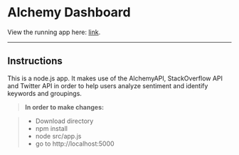 Alchemy Dashboard
===================


View the running app here: [link](https://alchemydashboard.herokuapp.com).

----------


Instructions
-------------

This is a node.js app.
It makes use of the AlchemyAPI, StackOverflow API and Twitter API in order to help users analyze sentiment and identify keywords and groupings. 
> **In order to make changes:**

> - Download directory
> - npm install
> -  node src/app.js
> - go to http://localhost:5000
